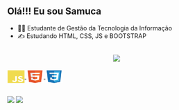 ## Olá!!! Eu sou Samuca

- 👨‍🎓 Estudante de Gestão da Tecnologia da Informação
- ✍ Estudando HTML, CSS, JS e BOOTSTRAP

##

<div align="center">
  <a href="https://github.com/samuorsini">
  <img height="180em" src="https://github-readme-stats.vercel.app/api?username=samuca&show_icons=true&theme=tokyonight&include_all_commits=true&count_private=true"/>
</div>
  
<div style="display: inline_block"><br>
  
  <img align="center" alt="Samu-Js" height="30" width="40" src="https://raw.githubusercontent.com/devicons/devicon/master/icons/javascript/javascript-plain.svg">
  <img align="center" alt="Samu-HTML" height="30" width="40" src="https://raw.githubusercontent.com/devicons/devicon/master/icons/html5/html5-original.svg">
  <img align="center" alt="Samu-CSS" height="30" width="40" src="https://raw.githubusercontent.com/devicons/devicon/master/icons/css3/css3-original.svg">
  
</div>
  
  ##
  
<div>

  <a href="https://instagram.com/asaventurasdesamu" target="_blank"><img src="https://img.shields.io/badge/-Instagram-%23E4405F?style=for-the-badge&logo=instagram&logoColor=white" target="_blank"></a>
  <a href="https://www.linkedin.com/in/samuel-orsini-8122861b0" target="_blank"><img src="https://img.shields.io/badge/-LinkedIn-%230077B5?style=for-the-badge&logo=linkedin&logoColor=white" target="_blank"></a> 
  
</div>
